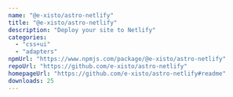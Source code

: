 ```yaml
---
name: "@e-xisto/astro-netlify"
title: "@e-xisto/astro-netlify"
description: "Deploy your site to Netlify"
categories:
  - "css+ui"
  - "adapters"
npmUrl: "https://www.npmjs.com/package/@e-xisto/astro-netlify"
repoUrl: "https://github.com/e-xisto/astro-netlify"
homepageUrl: "https://github.com/e-xisto/astro-netlify#readme"
downloads: 25
---
```

